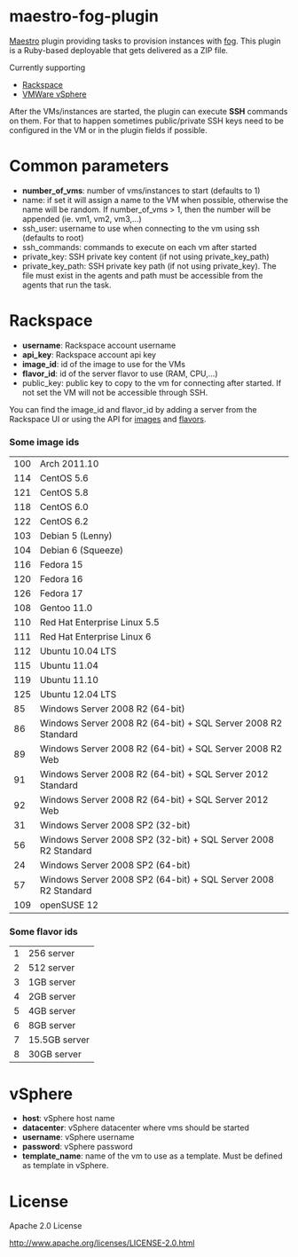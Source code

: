 # maestro-fog-plugin
[Maestro](http://www.maestrodev.com) plugin providing tasks to provision instances with [fog](http://fog.io/). This plugin is a Ruby-based deployable that gets delivered as a ZIP file.

Currently supporting

 * [Rackspace](#rackspace)
 * [VMWare vSphere](#vsphere)

After the VMs/instances are started, the plugin can execute **SSH** commands on them. For that to happen sometimes public/private SSH keys need to be configured in the VM or in the plugin fields if possible.

# Common parameters
* **number_of_vms**: number of vms/instances to start (defaults to 1)
* name: if set it will assign a name to the VM when possible, otherwise the name will be random. If number_of_vms > 1, then the number will be appended (ie. vm1, vm2, vm3,...)
* ssh_user: username to use when connecting to the vm using ssh (defaults to root)
* ssh_commands: commands to execute on each vm after started
* private_key: SSH private key content (if not using private_key_path)
* private_key_path: SSH private key path (if not using private_key). The file must exist in the agents and path must be accessible from the agents that run the task.

# Rackspace
* **username**: Rackspace account username
* **api_key**: Rackspace account api key
* **image_id**: id of the image to use for the VMs
* **flavor_id**: id of the server flavor to use (RAM, CPU,…)
* public_key: public key to copy to the vm for connecting after started. If not set the VM will not be accessible through SSH.

You can find the image_id and flavor_id by adding a server from the Rackspace UI or using the API for [images](http://docs.rackspace.com/servers/api/v1.0/cs-devguide/content/List_Images-d1e4070.html) and [flavors](http://docs.rackspace.com/servers/api/v1.0/cs-devguide/content/List_Flavors-d1e3842.html).

### Some image ids

<table>
<tr><td>100</td><td>Arch 2011.10</td></tr><tr><td>114</td><td>CentOS 5.6</td></tr><tr><td>121</td><td>CentOS 5.8</td></tr><tr><td>118</td><td>CentOS 6.0</td></tr><tr><td>122</td><td>CentOS 6.2</td></tr><tr><td>103</td><td>Debian 5 (Lenny)</td></tr><tr><td>104</td><td>Debian 6 (Squeeze)</td></tr><tr><td>116</td><td>Fedora 15</td></tr><tr><td>120</td><td>Fedora 16</td></tr><tr><td>126</td><td>Fedora 17</td></tr><tr><td>108</td><td>Gentoo 11.0</td></tr><tr><td>110</td><td>Red Hat Enterprise Linux 5.5</td></tr><tr><td>111</td><td>Red Hat Enterprise Linux 6</td></tr><tr><td>112</td><td>Ubuntu 10.04 LTS</td></tr><tr><td>115</td><td>Ubuntu 11.04</td></tr><tr><td>119</td><td>Ubuntu 11.10</td></tr><tr><td>125</td><td>Ubuntu 12.04 LTS</td></tr><tr><td>85</td><td>Windows Server 2008 R2 (64-bit)</td></tr><tr><td>86</td><td>Windows Server 2008 R2 (64-bit) + SQL Server 2008 R2 Standard</td></tr><tr><td>89</td><td>Windows Server 2008 R2 (64-bit) + SQL Server 2008 R2 Web</td></tr><tr><td>91</td><td>Windows Server 2008 R2 (64-bit) + SQL Server 2012 Standard</td></tr><tr><td>92</td><td>Windows Server 2008 R2 (64-bit) + SQL Server 2012 Web</td></tr><tr><td>31</td><td>Windows Server 2008 SP2 (32-bit)</td></tr><tr><td>56</td><td>Windows Server 2008 SP2 (32-bit) + SQL Server 2008 R2 Standard</td></tr><tr><td>24</td><td>Windows Server 2008 SP2 (64-bit)</td></tr><tr><td>57</td><td>Windows Server 2008 SP2 (64-bit) + SQL Server 2008 R2 Standard</td></tr><tr><td>109</td><td>openSUSE 12</td></tr>
</table>


### Some flavor ids

<table>
<tr><td>1</td><td>256 server</td></tr>
<tr><td>2</td><td>512 server</td></tr>
<tr><td>3</td><td>1GB server</td></tr>
<tr><td>4</td><td>2GB server</td></tr>
<tr><td>5</td><td>4GB server</td></tr>
<tr><td>6</td><td>8GB server</td></tr>
<tr><td>7</td><td>15.5GB server</td></tr>
<tr><td>8</td><td>30GB server</td></tr>
</table>


# vSphere
* **host**: vSphere host name
* **datacenter**: vSphere datacenter where vms should be started
* **username**: vSphere username
* **password**: vSphere password
* **template_name**: name of the vm to use as a template. Must be defined as template in vSphere.

# License
Apache 2.0 License

<http://www.apache.org/licenses/LICENSE-2.0.html>
